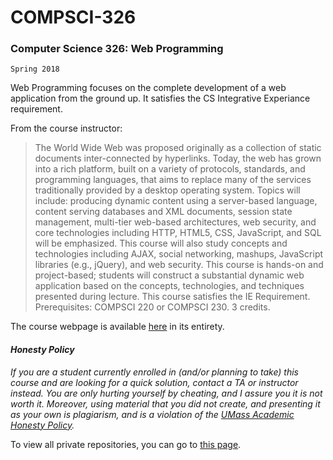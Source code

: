 COMPSCI-326
===========

### Computer Science 326: Web Programming 
`Spring 2018`

Web Programming focuses on the complete development of a web application from the ground up. It satisfies the CS Integrative Experiance requirement.

From the course instructor:

>The World Wide Web was proposed originally as a collection of static documents inter-connected by hyperlinks. Today, the web has grown into a rich platform, built on a variety of protocols, standards, and programming languages, that aims to replace many of the services traditionally provided by a desktop operating system. Topics will include: producing dynamic content using a server-based language, content serving databases and XML documents, session state management, multi-tier web-based architectures, web security, and core technologies including HTTP, HTML5, CSS, JavaScript, and SQL will be emphasized. This course will also study concepts and technologies including AJAX, social networking, mashups, JavaScript libraries (e.g., jQuery), and web security. This course is hands-on and project-based; students will construct a substantial dynamic web application based on the concepts, technologies, and techniques presented during lecture. This course satisfies the IE Requirement. Prerequisites: COMPSCI 220 or COMPSCI 230. 3 credits.

The course webpage is available [here](https://umass-cs-326.github.io) in its entirety.

#### _Honesty Policy_
_If you are a student currently enrolled in (and/or planning to take) this course and are looking for a quick solution, contact a TA or instructor instead. You are only hurting yourself by cheating, and I assure you it is not worth it. Moreover, using material that you did not create, and presenting it as your own is plagiarism, and is a violation of the [UMass Academic Honesty Policy](http://www.umass.edu/honesty/)._

To view all private repositories, you can go to [this page](https://tmayrand.github.io/git).
